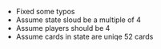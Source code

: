 - Fixed some typos
- Assume state sloud be a multiple of 4
- Assume players should be 4
- Assume cards in state are uniqe 52 cards
